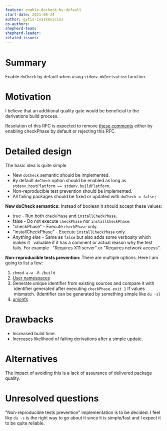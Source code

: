 ```yaml
---
feature: enable-docheck-by-default
start-date: 2021-06-24
author: gytis-ivaskevicius
co-authors:
shepherd-team:
shepherd-leader:
related-issues:
---
```


# Summary
[summary]: #summary

Enable `doCheck` by default when using `stdenv.mkDerivation` function.

# Motivation
[motivation]: #motivation

I believe that an additional quality gate would be beneficial to the derivations build process.

Resolution of this RFC is expected to remove [these comments](https://github.com/NixOS/nixpkgs/blob/8c563eaf7049d82fbe95b0847ac5ae6e5554e2fa/pkgs/stdenv/generic/make-derivation.nix#L61-L67)
either by enabling checkPhase by default or rejecting this RFC.

# Detailed design
[design]: #detailed-design

The basic idea is quite simple
- New `doCheck` semantic should be implemented.
- By default `doCheck` option should be enabled as long as `stdenv.hostPlatform == stdenv.buildPlatform`.
- Non-reproducible test prevention should be implemented.
- All failing packages should be fixed or updated with `doCheck = false;`

**New doCheck semantics:**
Instead of boolean it should accept these values:
- true - Run both `checkPhase` and `installCheckPhase`.
- false - Do not execute `checkPhase` nor `installCheckPhase`.
- "checkPhase" - Execute `checkPhase` only.
- "installCheckPhase" - Execute `installCheckPhase` only.
- _Anything else_ - Same as `false` but also adds some verbosity which makes it
  valuable if it has a comment or actual reason why the test fails. For example
  "Requires X11 server" or "Requires network access".

**Non-reproducible tests prevention:**
There are multiple options. Here I am going to list a few:
1. `chmod a-w -R /build`
2. [User namespaces](https://lwn.net/Articles/532593/)
3. Generate unique identifier from existing sources and compare it with
   identifier generated after executing `checkPhase`. `exit 1` If values
   mismatch. (Identifier can be generated by something simple like `du -s`)
4. [unionfs](https://en.wikipedia.org/wiki/UnionFS)

# Drawbacks
[drawbacks]: #drawbacks

- Increased build time.
- Increases likelihood of failing derivations after a simple update.

# Alternatives
[alternatives]: #alternatives

The impact of avoiding this is a lack of assurance of delivered package quality.

# Unresolved questions
[unresolved]: #unresolved-questions

"Non-reproducible tests prevention" implementation is to be decided. I feel
like `du -s` is the right way to go about it since it is simple/fast and I
expect it to be quite reliable.
